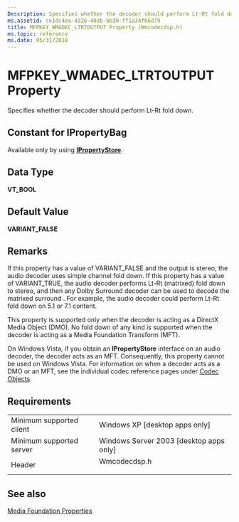 ```yaml
---
Description: Specifies whether the decoder should perform Lt-Rt fold down.
ms.assetid: ce1dc4ea-4326-40ab-bb30-ff1a34f06d79
title: MFPKEY_WMADEC_LTRTOUTPUT Property (Wmcodecdsp.h)
ms.topic: reference
ms.date: 05/31/2018
---
```


# MFPKEY\_WMADEC\_LTRTOUTPUT Property

Specifies whether the decoder should perform Lt-Rt fold down.

## Constant for IPropertyBag

Available only by using [**IPropertyStore**](https://msdn.microsoft.com/library/Bb761474(v=VS.85).aspx).

## Data Type

**VT\_BOOL**

## Default Value

**VARIANT\_FALSE**

## Remarks

If this property has a value of VARIANT\_FALSE and the output is stereo, the audio decoder uses simple channel fold down. If this property has a value of VARIANT\_TRUE, the audio decoder performs Lt-Rt (matrixed) fold down to stereo, and then any Dolby Surround decoder can be used to decode the matrixed surround . For example, the audio decoder could perform Lt-Rt fold down on 5.1 or 7.1 content.

This property is supported only when the decoder is acting as a DirectX Media Object (DMO). No fold down of any kind is supported when the decoder is acting as a Media Foundation Transform (MFT).

On Windows Vista, if you obtain an **IPropertyStore** interface on an audio decoder, the decoder acts as an MFT. Consequently, this property cannot be used on Windows Vista. For information on when a decoder acts as a DMO or an MFT, see the individual codec reference pages under [Codec Objects](codecobjects.md).

## Requirements



|                                     |                                                                                         |
|-------------------------------------|-----------------------------------------------------------------------------------------|
| Minimum supported client<br/> | Windows XP \[desktop apps only\]<br/>                                             |
| Minimum supported server<br/> | Windows Server 2003 \[desktop apps only\]<br/>                                    |
| Header<br/>                   | <dl> <dt>Wmcodecdsp.h</dt> </dl> |



## See also

<dl> <dt>

[Media Foundation Properties](media-foundation-properties.md)
</dt> </dl>

 

 




